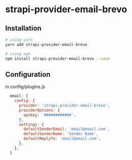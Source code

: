 # strapi-provider-email-brevo

## Installation 

```bash
# using yarn
yarn add strapi-provider-email-brevo

# using npm
npm install strapi-provider-email-brevo --save
```

## Configuration

in config/plugins.js

```js
  email: {
    config: {
      provider: 'strapi-provider-email-brevo',
      providerOptions: {
        apiKey: '############',
      },
      settings: {
        defaultSenderEmail: 'email@email.com',
        defaultSenderName: 'Sender Name',
        defaultReplyTo: 'email@email.com',
      },
    },
  }
```